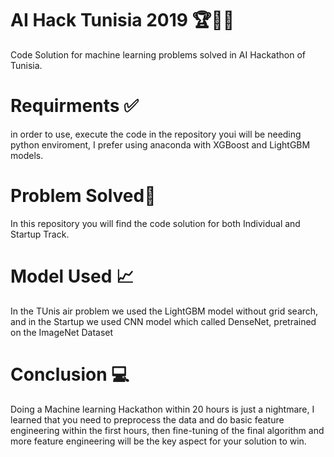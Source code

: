 # AI Hack Tunisia 2019 🏆💯🏅
Code Solution for machine learning problems solved in AI Hackathon of Tunisia.

# Requirments  ✅
in order to use, execute the code in the repository youi will be needing python enviroment, I prefer using anaconda with XGBoost and LightGBM models.

# Problem Solved👨‍
In this repository you will find the code solution for both Individual and Startup Track.

# Model Used 📈
In the TUnis air problem we used the LightGBM model without grid search, and in the Startup we used CNN model which called DenseNet, pretrained on the ImageNet Dataset

# Conclusion ‍💻
Doing a Machine learning Hackathon within 20 hours is just a nightmare, I learned that you need to preprocess the data and do basic feature engineering within the first hours, then fine-tuning of the final algorithm and more feature engineering will be the key aspect for your solution to win.